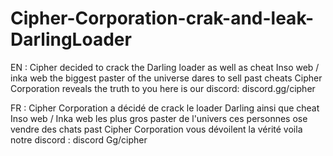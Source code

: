 # Cipher-Corporation-crak-and-leak-DarlingLoader
EN : Cipher decided to crack the Darling loader as well as cheat Inso web / inka web the biggest paster of the universe dares to sell past cheats 
    Cipher Corporation reveals the truth to you here is our discord: discord.gg/cipher   

FR : Cipher Corporation a décidé de crack le loader Darling ainsi que cheat Inso web / Inka web les plus gros paster de l'univers ces personnes ose vendre des chats past 
     Cipher Corporation vous dévoilent la vérité voila notre discord : discord Gg/cipher

